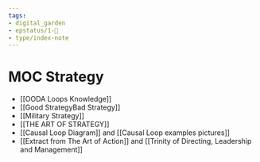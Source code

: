 ```yaml
---
tags: 
- digital_garden
- epstatus/1-🌱
- type/index-note
---
```

# MOC Strategy
+ [[OODA Loops Knowledge]]
+ [[Good StrategyBad Strategy]]
+ [[Military Strategy]]
+ [[THE ART OF STRATEGY]]
+ [[Causal Loop Diagram]] and [[Causal Loop examples pictures]]
+ [[Extract from The Art of Action]] and [[Trinity of Directing, Leadership and Management]]
